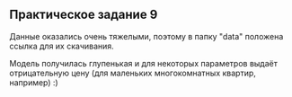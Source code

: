 ## Практическое задание 9

Данные оказались очень тяжелыми, поэтому в папку "data" положена ссылка для их скачивания.

Модель получилась глупенькая и для некоторых параметров выдаёт отрицательную цену (для маленьких многокомнатных квартир, например) :)
